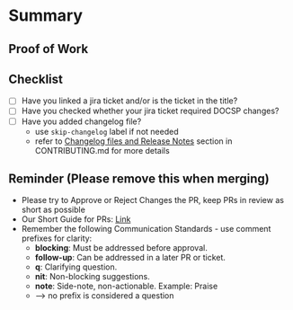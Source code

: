 # Summary

<!-- Enter your issue summary here.-->

## Proof of Work

<!-- Enter your proof that it works here.-->

## Checklist

- [ ] Have you linked a jira ticket and/or is the ticket in the title?
- [ ] Have you checked whether your jira ticket required DOCSP changes?
- [ ] Have you added changelog file?
    - use `skip-changelog` label if not needed
    - refer
      to [Changelog files and Release Notes](https://github.com/mongodb/mongodb-kubernetes/blob/master/CONTRIBUTING.md#changelog-files-and-release-notes)
      section in CONTRIBUTING.md for more details

## Reminder (Please remove this when merging)

- Please try to Approve or Reject Changes the PR, keep PRs in review as short as possible
- Our Short Guide for
  PRs: [Link](https://docs.google.com/document/d/1T93KUtdvONq43vfTfUt8l92uo4e4SEEvFbIEKOxGr44/edit?tab=t.0)
- Remember the following Communication Standards - use comment prefixes for clarity:
    * **blocking**: Must be addressed before approval.
    * **follow-up**: Can be addressed in a later PR or ticket.
    * **q**: Clarifying question.
    * **nit**: Non-blocking suggestions.
    * **note**: Side-note, non-actionable. Example: Praise
    * --> no prefix is considered a question

